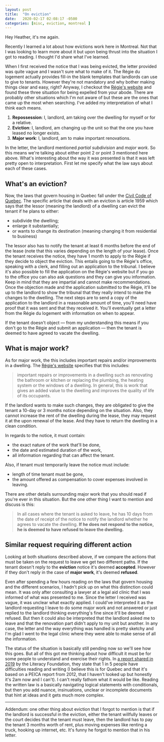 ```yaml
---
layout: post
title:  "On eviction"
date:   2020-02-17 02:08:17 -0500
categories: [misc, eviction, montreal ]
---
```


Hey Heather, it's me again.

Recently I learned a lot about how evictions work here in Montreal. Not that I
was looking to learn more about it but upon being thrust into the situation I
got to reading. I thought I'd share what I've learned.

When I first received the notice that I was being evicted, the letter provided
was quite vague and I wasn't sure what to make of it. The Régie du logement
actually provides fill-in the blank templates that landlords can use to give to
tenants. However they're not mandatory and why bother making things clear and
easy, right? Anyway, I checkout the [Régie's website][regie] and found these
three situation for being expelled from your abode. There are probably other
situations which I'm not aware of but these are the ones that came up the most
when searching. I've added my interpretation of what I think each means.

1. **Repossession**: I, landlord, am taking over the dwelling for myself or for
   a relative.
2. **Eviction**: I, landlord, am changing up the unit so that the one you have
   leased no longer exists.
3. **Major work**: I, landlord, am to make important renovations.

In the letter, the landlord mentioned *partial subdivision* and *major work*. So
this means we're talking about either point 2 or point 3 mentioned here above.
What's interesting about the way it was presented is that it was left pretty
open to interpretation. First let me specify what the law says about each of
these cases.

## What's an eviction?

Now, the laws that govern housing in Quebec fall under the [Civil Code of
Quebec][civil-code]. The specific article that deals with an eviction is article
1959 which says that the lessor (meaning the landlord) of a dwelling can evict
the tenant if he plans to either: 
- subdivide the dwelling;
- enlarge it substantially;
- or wants to change its destination (meaning changing it from residential to
  business)

The lessor also has to notify the tenant at least 6 months before the end of the
lease (note that this varies depending on the length of your lease). Once the
tenant receives the notice, they have 1 month to apply to the Régie if they
decide to object the eviction. This entails going to the Régie's office,
speaking with a clerk, and filling out an application to the tribunal. I believe
it's also possible to fill the application on the Régie's website but if you go
to the office you can also ask questions and they can give you information. Keep
in mind that they are impartial and cannot make recommendations. Once the
objection made and the application submitted to the Régie, it'll be up to the
landlord to show the tribunal that they really intend to make the changes to the
dwelling. The next steps are to send a copy of the application to the landlord
in a reasonable amount of time, you'll need have proof that it was sent and that
they received it. You'll eventually get a letter from the Régie du logement with
information on when to appear.

If the tenant doesn't object — from my understanding this means if you don't go
to the Régie and submit an application — then the tenant is deemed to have
agreed to vacate the dwelling.

## What is major work?

As for major work, the this includes important repairs and/or improvements in a
dwelling. The [Régie's website][regie-travaux] specifies that this includes: 

> important repairs or improvements in a dwelling such as renovating the
> bathroom or kitchen or replacing the plumbing, the heating system or the
> windows of a dwelling. In general, this is work that gives an added value to
> the dwelling and improves the quality of life of its occupants.

If the landlord wants to make such changes, they are obligated to give the
tenant a 10-day or 3 months notice depending on the situation. Also, they cannot
increase the rent of the dwelling during the lease, they may request it at the
upon renewal of the lease. And they have to return the dwelling in a clean
condition.

In regards to the notice, it must contain:
- the exact nature of the work that'll be done,
- the date and estimated duration of the work,
- all information regarding that can affect the tenant.

Also, if tenant must temporarily leave the notice must include:
- length of time tenant must be gone,
- the amount offered as compensation to cover expenses involved in leaving.

There are other details surrounding major work that you should read if you're
ever in this situation. But the one other thing I want to mention and discuss is
this:

> In all cases where the tenant is asked to leave, he has 10 days from the date
> of receipt of the notice to notify the landlord whether he agrees to vacate
> the dwelling. **If he does not respond to the notice, he is deemed to have
> refused to leave the dwelling.**

## Similar request requiring different action

Looking at both situations described above, if we compare the actions that must
be taken on the request to leave we get two different paths. If the tenant
doesn't reply to the **eviction** notice it's deemed **accepted**. However if they
don't reply in the case of **major work**, it's deemed **refused**.

Even after spending a few hours reading on the laws that govern housing and the
different scenarios, I hadn't pick up on what this distinction could mean. It
was only after consulting a lawyer at a legal aid clinic that I was informed of
what was presented to me. Since the letter I received was vague, it was unclear
what exactly applied. I could've interpreted it as the landlord requesting I
leave to do some major work and not answered or just replied to the landlord
thinking everything's fine since it'll be deemed refused. But then it could also
be interpreted that the landlord asked me to leave and that the renovation part
didn't apply to my unit but another. In any case, the letter and the way
everything was handled is pretty sketchy and I'm glad I went to the legal clinic
where they were able to make sense of all the information.

The status of the situation is basically still pending now so we'll see how this
goes. But all of this got me thinking about how difficult it must be for some
people to understand and exercise their rights. In [a report shared in
2019][literacy-foundation] by the Literacy Foundation, they state that 1 in 5
people have difficulties reading and writing (I believe this is for Quebec and
that it's based on a PEICA report from 2012, that I haven't looked up but
honestly it's 2am now and I can't). I can't really fathom what it would be like.
Reading the written law is a basically navigating logical statements with
conditionals, but then you add nuance, insinuations, unclear or incomplete
documents that hint at ideas and it gets much more complex.

----
Addendum: one other thing about eviction that I forgot to mention is that if the
landlord is successful in the eviction, either the tenant willfully leaves or
the court decides that the tenant must leave, then the landlord has to pay the
tenant 3 months worth of rent, plus moving expenses like renting a truck,
hooking up internet, etc. It's funny he forgot to mention that in his letter.

[regie]: https://www.rdl.gouv.qc.ca/en
[civil-code]: http://legisquebec.gouv.qc.ca/en/ShowDoc/cs/CCQ-1991
[regie-travaux]: https://www.rdl.gouv.qc.ca/en/the-dwelling/major-work
[literacy-foundation]: https://www.fondationalphabetisation.org/wp-content/uploads/2019/06/FA_RapportAnnuel2018-2019_PageDouble_300DPI.pdf
